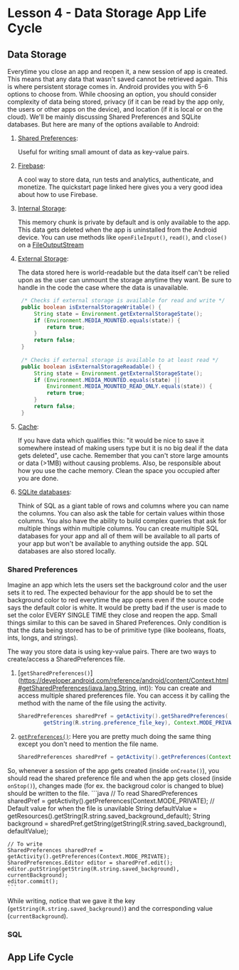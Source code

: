 # Lesson 4 - Data Storage App Life Cycle

##  Data Storage
Everytime you close an app and reopen it, a new session of app is created. This means that any data that wasn't saved cannot be retrieved again. This is where persistent storage comes in. Android provides you with 5-6 options to choose from. While choosing an option, you should consider complexity of data being stored, privacy (if it can be read by the app only, the users or other apps on the device), and location (if it is local or on the cloud). We'll be mainly discussing Shared Preferences and SQLite databases. But here are many of the options available to Android:

1. [Shared Preferences](https://developer.android.com/guide/topics/data/data-storage.html#pref):

   Useful for writing small amount of data as key-value pairs.
2. [Firebase](https://www.firebase.com/docs/android/quickstart.html):

   A cool way to store data, run tests and analytics, authenticate, and monetize. The quickstart page linked here gives you a very good idea about how to use Firebase.
3. [Internal Storage](https://developer.android.com/guide/topics/data/data-storage.html#filesInternal):

   This memory chunk is private by default and is only available to the app. This data gets deleted when the app is uninstalled from the Android device. You can use methods like `openFileInput()`, `read()`, and `close()` on a [FileOutputStream](https://developer.android.com/reference/java/io/FileOutputStream.html)
4. [External Storage](https://developer.android.com/guide/topics/data/data-storage.html#filesExternal):

   The data stored here is world-readable but the data itself can't be relied upon as the user can unmount the storage anytime they want. Be sure to handle in the code the case where the data is unavailable.
   ```java
    /* Checks if external storage is available for read and write */
    public boolean isExternalStorageWritable() {
        String state = Environment.getExternalStorageState();
        if (Environment.MEDIA_MOUNTED.equals(state)) {
            return true;
        }
        return false;
    }
    
    /* Checks if external storage is available to at least read */
    public boolean isExternalStorageReadable() {
        String state = Environment.getExternalStorageState();
        if (Environment.MEDIA_MOUNTED.equals(state) ||
            Environment.MEDIA_MOUNTED_READ_ONLY.equals(state)) {
            return true;
        }
        return false;
    }
   ```
5. [Cache](https://developer.android.com/reference/android/content/Context.html#getCacheDir()):

   If you have data which qualifies this: "it would be nice to save it somewhere instead of making users type but it is no big deal if the data gets deleted", use cache. Remember that you can't store large amounts or data (>1MB) without causing problems. Also, be responsible about how you use the cache memory. Clean the space you occupied after you are done.
6. [SQLite databases]():

   Think of SQL as a giant table of rows and columns where you can name the columns. You can also ask the table for certain values within those columns. You also have the ability to build complex queries that ask for multiple things within multiple columns. You can create multiple SQL databases for your app and all of them will be available to all parts of your app but won't be available to anything outside the app. SQL databases are also stored locally.

### Shared Preferences
Imagine an app which lets the users set the background color and the user sets it to red. The expected behaviour for the app should be to set the background color to red everytime the app opens even if the source code says the default color is white. It would be pretty bad if the user is made to set the color EVERY SINGLE TIME they close and reopen the app. Small things similar to this can be saved in Shared Preferences. Only condition is that the data being stored has to be of primitive type (like booleans, floats, ints, longs, and strings).

The way you store data is using key-value pairs. There are two ways to create/access a SharedPreferences file.

1. [`getSharedPreferences()`](https://developer.android.com/reference/android/content/Context.html#getSharedPreferences(java.lang.String, int)): You can create and access multiple shared preferences file. You can access it by calling the method with the name of the file using the activity.
    ```java
    SharedPreferences sharedPref = getActivity().getSharedPreferences(
            getString(R.string.preference_file_key), Context.MODE_PRIVATE);
    ```

2. [`getPreferences()`](https://developer.android.com/reference/android/app/Activity.html#getPreferences(int)): Here you are pretty much doing the same thing except you don't need to mention the file name.
    ```java
    SharedPreferences sharedPref = getActivity().getPreferences(Context.MODE_PRIVATE);
    ```

So, whenever a session of the app gets created (inside `onCreate()`), you should read the shared preference file and when the app gets closed (inside `onStop()`), changes made (for ex. the backgroud color is changed to blue) should be written to the file.
    ```java
    // To read
    SharedPreferences sharedPref = getActivity().getPreferences(Context.MODE_PRIVATE);
    // Default value for when the file is unavilable
    String defaultValue = getResources().getString(R.string.saved_background_default);
    String background = sharedPref.getString(getString(R.string.saved_background), defaultValue);
    
    // To write
    SharedPreferences sharedPref = getActivity().getPreferences(Context.MODE_PRIVATE);
    SharedPreferences.Editor editor = sharedPref.edit();
    editor.putString(getString(R.string.saved_background), currentBackground);
    editor.commit();
    ```
While writing, notice that we gave it the key (`getString(R.string.saved_background)`) and the corresponding value (`currentBackground`).

### SQL



## App Life Cycle
